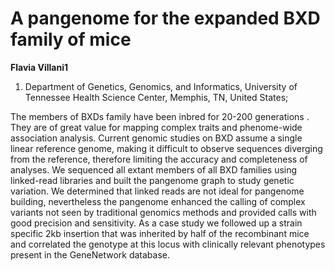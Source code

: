 # A pangenome for the expanded BXD family of mice 

**Flavia Villani1**

1. Department of Genetics, Genomics, and Informatics, University of Tennessee Health Science Center, Memphis, TN, United States; 


The members of BXDs family have been inbred for 20-200 generations . They are of great value for mapping complex traits and phenome-wide association analysis. Current genomic studies on BXD assume a single linear reference genome, making it difficult to observe sequences diverging from the reference, therefore limiting the accuracy and completeness of analyses. We sequenced all extant members of all BXD families using linked-read libraries and built the pangenome graph to study genetic variation. We determined that linked reads are not ideal for pangenome building, nevertheless the pangenome enhanced the calling of complex variants not seen by traditional genomics methods and provided calls with good precision and sensitivity. As a case study we followed up a strain specific 2kb insertion that was inherited by half of the recombinant mice and correlated the genotype at this locus with clinically relevant phenotypes present in the GeneNetwork database. 

